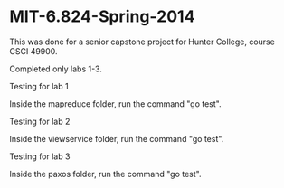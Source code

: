 # MIT-6.824-Spring-2014  

This was done for a senior capstone project for Hunter College, course CSCI 49900.

Completed only labs 1-3.

Testing for lab 1  

Inside the mapreduce folder, run the command "go test".

Testing for lab 2

Inside the viewservice folder, run the command "go test".

Testing for lab 3

Inside the paxos folder, run the command "go test".

